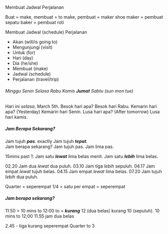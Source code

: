 Membuat Jadwal Perjalanan

Buat = make, membuat = to make, pembuat = maker
shoe maker = pembuat sepatu
baker = pembuat roti

Membuat Jadwal (schedule) Perjalanan
- Akan (will/is going to)
- Mengunjungi (visit)
- Untuk (for)
- Hari (day)
- Dia (he/she)
- Membuat (make)
- Jadwal (schedule)
- Perjalanan (travel/trip)
###### Minggu  Senin  Selasa  Rabu  Kamis  **Jumat**  Sabtu   (sun mon tue)
Hari ini *selasa*, March 5th.
Besok hari apa? Besok hari Rabu.
Kemarin hari apa? (Yesterday) Kemarin hari Senin.
Lusa hari apa? (After tomorrow) Lusa hari kamis.
##### Jam Berapa Sekarang?
Jam tujuh ***pas***.  exactly
Jam tujuh ***tepat***.  
Jam berapa sekarang? Jam tujuh pas. Jam lima pas. 

15mins past 1:   Jam satu ***lewat*** lima belas menit.
Jam satu ***lebih*** lima belas.

02.20 Jam dua *lewat* dua puluh.  03.10 Jam tiga *lebih* sepuluh.  04.17 Jam empat *lewat* tujuh belas.
04.15 Jam empat *lewat* lima belas.  07.20 Jam tujuh *lebih* dua puluh.

Quarter = seperempat    1/4 = satu per empat = seperempat
##### Jam berapa sekarang?
11:50 = 10 mins to 12:00
to = ***kurang***
12 (dua belas) kurang 10 (sepuluh).    10 mins to 12;00
11.55 jam dua belas 

2.45  -  tiga kurang seperempat   Quarter to 3
